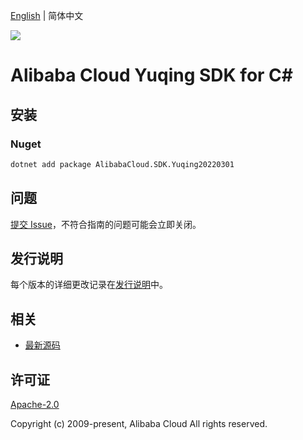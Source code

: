 [English](README.md) | 简体中文

![](https://aliyunsdk-pages.alicdn.com/icons/AlibabaCloud.svg)

# Alibaba Cloud Yuqing SDK for C#

## 安装

### Nuget

```bash
dotnet add package AlibabaCloud.SDK.Yuqing20220301
```

## 问题

[提交 Issue](https://github.com/aliyun/alibabacloud-csharp-sdk/issues/new)，不符合指南的问题可能会立即关闭。

## 发行说明

每个版本的详细更改记录在[发行说明](./ChangeLog.md)中。

## 相关

* [最新源码](https://github.com/aliyun/alibabacloud-csharp-sdk/)

## 许可证

[Apache-2.0](http://www.apache.org/licenses/LICENSE-2.0)

Copyright (c) 2009-present, Alibaba Cloud All rights reserved.
